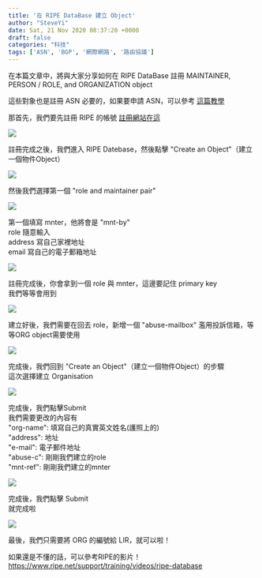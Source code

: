 ```yaml
---
title: '在 RIPE DataBase 建立 Object'
author: "SteveYi"
date: Sat, 21 Nov 2020 08:37:20 +0000
draft: false
categories: "科技"
tags: ['ASN', 'BGP', '網際網路', '路由協議']
---
```


在本篇文章中，將與大家分享如何在 RIPE DataBase 註冊 MAINTAINER, PERSON / ROLE, and ORGANIZATION object

這些對象也是註冊 ASN 必要的，如果要申請 ASN，可以參考 [這篇教學](https://blog.steveyi.net/get-asn-from-ripe/)

那首先，我們要先註冊 RIPE 的帳號 [註冊網站在這](https://access.ripe.net/registration)

![](https://static-a1.steveyi.net/media/blog/2020112108155764.png)

註冊完成之後，我們進入 RIPE Datebase，然後點擊 "Create an Object"（建立一個物件Object）

![](https://static-a1.steveyi.net/media/blog/2020112108175021.png)

然後我們選擇第一個 "role and maintainer pair"

![](https://static-a1.steveyi.net/media/blog/2020112108190258.png)

第一個填寫 mnter，他將會是 "mnt-by"  
role 隨意輸入  
address 寫自己家裡地址  
email 寫自己的電子郵箱地址

![](https://static-a1.steveyi.net/media/blog/2020112108210139.png)

註冊完成後，你會拿到一個 role 與 mnter，這邊要記住 primary key  
我們等等會用到

![](https://static-a1.steveyi.net/media/blog/2020112108240373.png)

建立好後，我們需要在回去 role，新增一個 "abuse-mailbox" 濫用投訴信箱，等等ORG object需要使用

![](https://static-a1.steveyi.net/media/blog/2020112108270350.png)

完成後，我們回到 "Create an Object"（建立一個物件Object）的步驟  
這次選擇建立 Organisation

![](https://static-a1.steveyi.net/media/blog/2020112108273384.png)

完成後，我們點擊Submit  
我們需要更改的內容有  
"org-name": 填寫自己的真實英文姓名(護照上的)  
"address": 地址  
"e-mail": 電子郵件地址  
"abuse-c": 剛剛我們建立的role  
"mnt-ref": 剛剛我們建立的mnter

![](https://static-a1.steveyi.net/media/blog/2020112108330053.png)

完成後，我們點擊 Submit  
就完成啦

![](https://static-a1.steveyi.net/media/blog/2020112108331094.png)

最後，我們只需要將 ORG 的編號給 LIR，就可以啦！

如果還是不懂的話，可以參考RIPE的影片！https://www.ripe.net/support/training/videos/ripe-database
